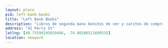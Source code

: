 ```yaml
---
layout: place
pid: left-bank-books
title: "Left Bank Books"
description: "Libros de segunda mano bonitos de ver y caritos de comprar."
address: "41 Perry St"
latlng: [40.73599295020406, -74.00280521609535]
location: newyork
---
```

